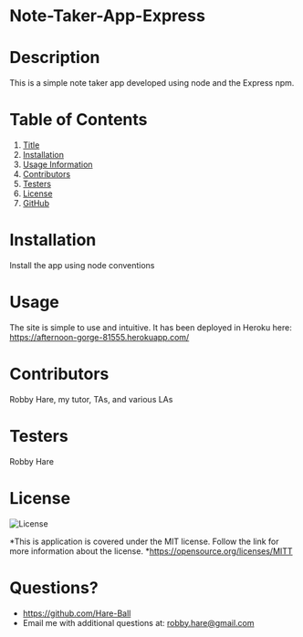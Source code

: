 # Note-Taker-App-Express
# Description
This is a simple note taker app developed using node and the Express npm.

# Table of Contents
1. [Title](#Title)
2. [Installation](#Installation)
3. [Usage Information](#Usage)
4. [Contributors](#Contributors)
5. [Testers](#Testers)
6. [License](#License)
7. [GitHub](#GitHub)

# Installation
Install the app using node conventions

# Usage
The site is simple to use and intuitive. It has been deployed in Heroku here: https://afternoon-gorge-81555.herokuapp.com/

# Contributors
Robby Hare, my tutor, TAs, and various LAs

# Testers
Robby Hare

# License
![License](https://img.shields.io/badge/License-MIT-green.svg)

*This is application is covered under the MIT license. Follow the link for more information about the license.
*https://opensource.org/licenses/MITT

# Questions?
* https://github.com/Hare-Ball
* Email me with additional questions at: robby.hare@gmail.com

